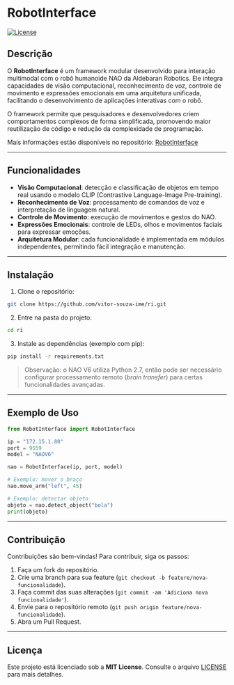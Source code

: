 # RobotInterface

[![License](https://img.shields.io/badge/license-MIT-blue.svg)](LICENSE)

## Descrição

O **RobotInterface** é um framework modular desenvolvido para interação multimodal com o robô humanoide NAO da Aldebaran Robotics. Ele integra capacidades de visão computacional, reconhecimento de voz, controle de movimento e expressões emocionais em uma arquitetura unificada, facilitando o desenvolvimento de aplicações interativas com o robô.

O framework permite que pesquisadores e desenvolvedores criem comportamentos complexos de forma simplificada, promovendo maior reutilização de código e redução da complexidade de programação.

Mais informações estão disponíveis no repositório: [RobotInterface](https://github.com/vitor-souza-ime/ri)

---

## Funcionalidades

- **Visão Computacional**: detecção e classificação de objetos em tempo real usando o modelo CLIP (Contrastive Language-Image Pre-training).
- **Reconhecimento de Voz**: processamento de comandos de voz e interpretação de linguagem natural.
- **Controle de Movimento**: execução de movimentos e gestos do NAO.
- **Expressões Emocionais**: controle de LEDs, olhos e movimentos faciais para expressar emoções.
- **Arquitetura Modular**: cada funcionalidade é implementada em módulos independentes, permitindo fácil integração e manutenção.

---

## Instalação

1. Clone o repositório:

```bash
git clone https://github.com/vitor-souza-ime/ri.git
````

2. Entre na pasta do projeto:

```bash
cd ri
```

3. Instale as dependências (exemplo com pip):

```bash
pip install -r requirements.txt
```

> Observação: o NAO V6 utiliza Python 2.7, então pode ser necessário configurar processamento remoto (*brain transfer*) para certas funcionalidades avançadas.

---

## Exemplo de Uso

```python
from RobotInterface import RobotInterface

ip = "172.15.1.80"
port = 9559
model = "NAOV6"

nao = RobotInterface(ip, port, model)

# Exemplo: mover o braço
nao.move_arm("left", 45)

# Exemplo: detectar objeto
objeto = nao.detect_object("bola")
print(objeto)
```

---

## Contribuição

Contribuições são bem-vindas! Para contribuir, siga os passos:

1. Faça um fork do repositório.
2. Crie uma branch para sua feature (`git checkout -b feature/nova-funcionalidade`).
3. Faça commit das suas alterações (`git commit -am 'Adiciona nova funcionalidade'`).
4. Envie para o repositório remoto (`git push origin feature/nova-funcionalidade`).
5. Abra um Pull Request.

---

## Licença

Este projeto está licenciado sob a **MIT License**. Consulte o arquivo [LICENSE](LICENSE) para mais detalhes.

```

